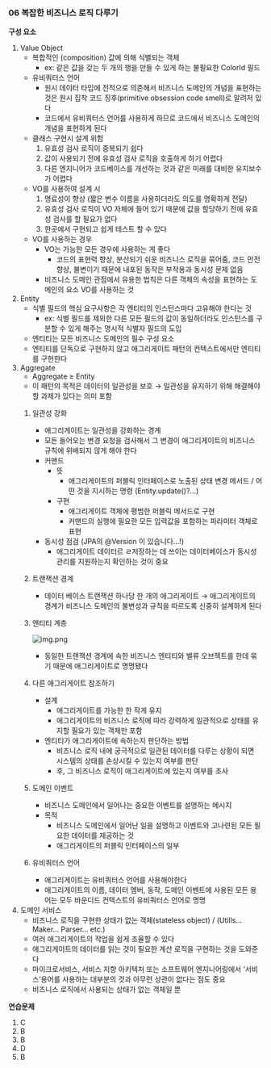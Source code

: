 ### 06 복잡한 비즈니스 로직 다루기

**구성 요소**

1. Value Object
    - 복합적인 (composition) 값에 의해 식별되는 객체
        - ex: 같은 값을 갖는 두 개의 행을 만들 수 있게 하는 불필요한 ColorId 필드
    - 유비쿼터스 언어
        - 원시 데이터 타입에 전적으로 의존해서 비즈니스 도메인의 개념을 표현하는 것은 원시 집착 코드 징후(primitive obsession code smell)로 알려저 있다
        - 코드에서 유비쿼터스 언어를 사용하게 하므로 코드에서 비즈니스 도메인의 개념을 표현하게 된다
    - 클래스 구현시 설계 위험
        1. 유효성 검사 로직이 중복되기 쉽다
        2. 값이 사용되기 전에 유효성 검사 로직을 호출하게 하기 어렵다
        3. 다른 엔지니어가 코드베이스를 개선하는 것과 같은 미래를 대비한 유지보수가 어렵다
    - VO를 사용하여 설계 시
        1. 명료성이 향상 (짧은 변수 이름을 사용하더라도 의도를 명확하게 전달)
        2. 유효성 검사 로직이 VO 자체에 들어 있기 때문에 값을 할당하기 전에 유효성 검사를 할 필요가 없다
        3. 한곳에서 구현되고 쉽게 테스트 할 수 있다
    - VO를 사용하는 경우
        - VO는 가능한 모든 경우에 사용하는 게 좋다
            - 코드의 표현력 향상, 분산되기 쉬운 비즈니스 로직을 묶어줌, 코드 안전 향상, 불변이기 때문에 내포된 동작은 부작용과 동시성 문제 없음
        - 비즈니스 도메인 관점에서 유용한 법칙은 다른 객체의 속성을 표현하는 도메인의 요소 VO를 사용하는 것
2. Entity
    - 식별 필드의 핵심 요구사항은 각 엔티티의 인스턴스마다 고유해야 한다는 것
        - ex: 식별 필드를 제외한 다른 모든 필드의 값이 동일하더라도 인스턴스를 구분할 수 있게 해주는 명시적 식별자 필드의 도입
    - 엔티티는 모든 비즈니스 도메인의 필수 구성 요소
    - 엔티티를 단독으로 구현하지 않고 애그리게이트 패턴의 컨텍스트에서만 엔티티를 구현한다
3. Aggregate
    - Aggregate ≥ Entity
    - 이 패턴의 목적은 데이터의 일관성을 보호 → 일관성을 유지하기 위해 해결해야 할 과제가 있다는 의미 포함
    1. 일관성 강화
        - 애그리게이트는 일관성을 강화하는 경계
        - 모든 들어오는 변경 요청을 검사해서 그 변경이 애그리게이트의 비즈니스 규칙에 위배되지 않게 해야 한다
        - 커맨드
            - 뜻
                - 애그리게이트의 퍼블릭 인터페이스로 노출된 상태 변경 메서드 / 어떤 것을 지시하는 명령 (Entity.update()?…)
            - 구현
                - 애그리게이트 객체에 평범한 퍼블릭 메서드로 구현
                - 커맨드의 실행에 필요한 모든 입력값을 포함하는 파라미터 객체로 표현
        - 동시성 점검 (JPA의 @Version 이 있습니다…!)
            - 애그리게이트 데이터르 ㄹ저장하는 데 쓰이는 데이터베이스가 동시성 관리를 지원하는지 확인하는 것이 중요
    2. 트랜잭션 경계
        - 데이터 베이스 트랜잭션 하나당 한 개의 애그리게이트 → 애그리게이트의 경계가 비즈니스 도메인의 불변성과 규칙을 따르도록 신중히 설계하게 된다
    3. 엔티티 계층

       ![img.png](img.png)

        - 동일한 트랜잭션 경계에 속한 비즈니스 엔티티와 밸류 오브젝트를 한데 묶기 때문에 애그리게이트로 명명됐다
    4. 다른 애그리게이트 참조하기
        - 설계
            - 애그리게이트를 가능한 한 작게 유지
            - 애그리게이트의 비즈니스 로직에 따라 강력하게 일관적으로 상태를 유지할 필요가 있는 객체만 포함
        - 엔티티가 애그리게이트에 속하는지 판단하는 방법
            - 비즈니스 로직 내에 궁극적으로 일관된 데이터를 다루는 상황이 되면 시스템의 상태를 손상시킬 수 있는지 여부를 판단
            - 후, 그 비즈니스 로직이 애그리게이트에 있는지 여부를 조사
    5. 도메인 이벤트
        - 비즈니스 도메인에서 일어나는 중요한 이벤트를 설명하는 메시지
        - 목적
            - 비즈니스 도메인에서 일어난 일을 설명하고 이벤트와 고나련된 모든 필요한 데이터를 제공하는 것
            - 애그리게이트의 퍼블릭 인터페이스의 일부
    6. 유비쿼터스 언어
        - 애그리게이트는 유비쿼터스 언어를 사용해야한다
        - 애그리게이트의 이름, 데이터 멤버, 동작, 도메인 이벤트에 사용된 모든 용어는 모두 바운디드 컨텍스트의 유비쿼터스 언어로 명명
4. 도메인 서비스
    - 비즈니스 로직을 구현한 상태가 없는 객체(stateless object) / (Utills… Maker… Parser… etc.)
    - 여러 애그리게이트의 작업을 쉽게 조율할 수 있다
    - 애그리게이트의 데이터를 읽는 것이 필요한 계산 로직을 구현하는 것을 도와준다
    - 마이크로서비스, 서비스 지향 아키텍처 또는 소프트웨어 엔지니어링에서 ‘서비스’용어를 사용하는 대부분의 것과 아무런 상관이 없다는 점도 중요
    - 비즈니스 로직에서 사용되는 상태가 없는 객체일 뿐

**연습문제**

1. C
2. B
3. B
4. D
5. B
